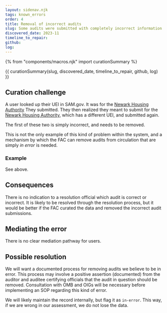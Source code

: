 ```yaml
---
layout: sidenav.njk
tags: known_errors
order: 4
title: Removal of incorrect audits
slug: Some audits were submitted with completely incorrect information.
discovered_date: 2023-11
timeline_to_repair:
github:
log: 
---
```


{% from "components/macros.njk" import curationSummary %}

{{ curationSummary(slug, discovered_date, timeline_to_repair, github, log) }}

## Curation challenge

A user looked up their UEI in SAM.gov. It was for the [Newark Housing Authority](https://app.fac.gov/dissemination/summary/2023-03-GSAFAC-0000012783) They submitted. They then realized they meant to submit for the [Newark Housing Authority](https://app.fac.gov/dissemination/summary/2023-03-GSAFAC-0000014267), which has a different UEI, and submitted again.

The first of these two is simply incorrect, and needs to be removed.

This is not the only example of this kind of problem within the system, and a mechanism by which the FAC can remove audits from circulation that are simply *in error* is needed.

### Example

See above.

## Consequences

There is no indication to a resolution official which audit is correct or incorrect. It is likely to be resolved through the resolution process, but it would be better if the FAC curated the data and removed the incorrect audit submissions.

## Mediating the error

There is no clear mediation pathway for users.

## Possible resolution

We will want a documented process for removing audits we believe to be in error. This process may involve a positive assertion (documented) from the auditor and auditee certifying officials that the audit in question should be removed. Consultation with OMB and OIGs will be necessary before implementing an SOP regarding this kind of error.

We will likely maintain the record internally, but flag it as `in-error`. This way, if we are wrong in our assessment, we do not lose the data.



